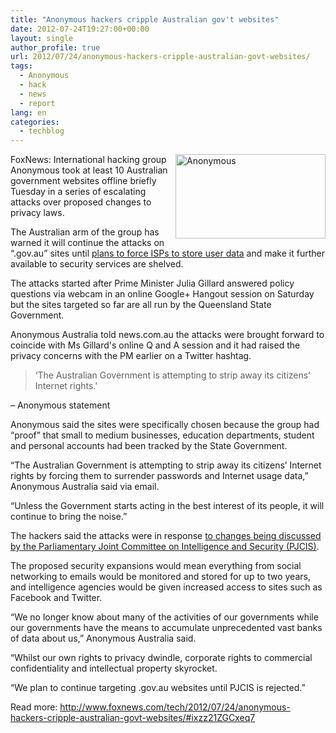 ```yaml
---
title: "Anonymous hackers cripple Australian gov't websites"
date: 2012-07-24T19:27:00+00:00
layout: single
author_profile: true
url: 2012/07/24/anonymous-hackers-cripple-australian-govt-websites/
tags:
  - Anonymous
  - hack
  - news
  - report
lang: en
categories: 
  - techblog
---
```

<a href="http://lh4.ggpht.com/-gPItVo2aKpI/UA7wHVh095I/AAAAAAAAGkY/Qmd0R1_1Lek/s1600-h/Anonymous%25255B4%25255D.jpg" target="_blank"><img title="Anonymous" border="0" alt="Anonymous" align="right" src="http://lh5.ggpht.com/-ew1Zr_3jLiU/UA7wJ3bjj3I/AAAAAAAAGkg/-bfII0jmZ3c/Anonymous_thumb%25255B2%25255D.jpg?imgmax=800" width="240" height="135" /></a>FoxNews: International hacking group Anonymous took at least 10 Australian government websites offline briefly Tuesday in a series of escalating attacks over proposed changes to privacy laws. 

The Australian arm of the group has warned it will continue the attacks on “.gov.au” sites until [plans to force ISPs to store user data](http://www.news.com.au/technology/govt-defends-need-to-keep-internet-data/story-e6frfro0-1226424390925) and make it further available to security services are shelved. 

The attacks started after Prime Minister Julia Gillard answered policy questions via webcam in an online Google+ Hangout session on Saturday but the sites targeted so far are all run by the Queensland State Government. 

Anonymous Australia told news.com.au the attacks were brought forward to coincide with Ms Gillard's online Q and A session and it had raised the privacy concerns with the PM earlier on a Twitter hashtag. 

> &#8216;The Australian Government is attempting to strip away its citizens’ Internet rights.'

– Anonymous statement 

Anonymous said the sites were specifically chosen because the group had “proof” that small to medium businesses, education departments, student and personal accounts had been tracked by the State Government. 

“The Australian Government is attempting to strip away its citizens’ Internet rights by forcing them to surrender passwords and Internet usage data,” Anonymous Australia said via email. 

“Unless the Government starts acting in the best interest of its people, it will continue to bring the noise.” 

The hackers said the attacks were in response [to changes being discussed by the Parliamentary Joint Committee on Intelligence and Security (PJCIS)](http://www.news.com.au/technology/govt-defends-need-to-keep-internet-data/story-e6frfro0-1226424390925). 

The proposed security expansions would mean everything from social networking to emails would be monitored and stored for up to two years, and intelligence agencies would be given increased access to sites such as Facebook and Twitter. 

“We no longer know about many of the activities of our governments while our governments have the means to accumulate unprecedented vast banks of data about us,” Anonymous Australia said. 

“Whilst our own rights to privacy dwindle, corporate rights to commercial confidentiality and intellectual property skyrocket. 

“We plan to continue targeting .gov.au websites until PJCIS is rejected.” 

Read more: <http://www.foxnews.com/tech/2012/07/24/anonymous-hackers-cripple-australian-govt-websites/#ixzz21ZGCxeq7>